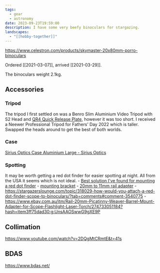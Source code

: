 ```yaml
---
tags:
  - gear
  - astronomy
date: 2023-09-23T19:59:00
description: I have some very beefy binoculars for stargazing.
landscapes:
  - "[[hobby-together]]"
---
```

https://www.celestron.com/products/skymaster-20x80mm-porro-binoculars

Ordered [[2021-03-07]], arrived [[2021-03-29]].

The binoculars weight 2.1kg.

## Accessories
### Tripod
The tripod I first settled on was a Benro Slim Aluminium Video Tripod with S2 Head and [QR4 Quick Release Plate](https://www.rubbermonkey.com.au/Benro-QR4-Slide-In-Video-Quick-Release-Plate-for-S2-Video-Head), however it was too short. I received a Neewer Professional Tripod for Fathers' Day 2022 which is taller. Swapped the heads around to get the best of both worlds.

### Case
[Sirius Optics Case Aluminium Large - Sirius Optics](https://www.sirius-optics.com.au/sirius-optics-case-aluminium-large.html) 

### Spotting
It may be worth getting a red dot finder for easier spotting at night. All from the USA it seems which is not ideal.
	- [Best solution I've found for mounting a red dot finder](https://stargazerslounge.com/topic/332449-solid-solution-for-adding-red-dot-finder-to-celestron-skymaster-20x80/)
		- [mounting bracket](https://www.amazon.com/Aimfiree-Barrel-Picatinny-Adapter-Converter/dp/B07DLQDPDL/ref=sr_1_2?dchild=1&keywords=Rifle+Barrel+Mount+20mm+Weaver+Picatinny+Rail+Base+Adapter&qid=1616918826&sr=8-2)
		- [20mm to 11mm rail adapter](https://www.amazon.com/Aimfiree-Weaver-Picatinny-Dovetail-Adapter/dp/B01C09OVK8/ref=sr_1_4?dchild=1&keywords=20mm+Dovetail+to+11mm+Rail+adapter&qid=1616919809&sr=8-4)
	- https://stargazerslounge.com/topic/318029-how-would-you-attach-a-red-dot-finder-scope-to-binoculars/?tab=comments#comment-3540775
	- https://www.ebay.com.au/itm/Rail-20mm-Picatinny-Weaver-Barrel-Mount-Adapter-for-Scope-Flashlight-Laser-Torch/274733051184?hash=item3ff75dad30:g:UnsAAOSwwG9gXE9P


## Collimation
https://www.youtube.com/watch?v=2DQgMtCRmtE&t=41s

## BDAS
https://www.bdas.net/
